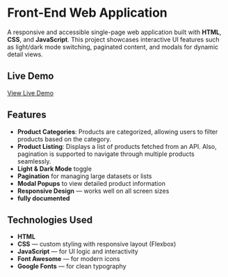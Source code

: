 # Front-End Web Application

A responsive and accessible single-page web application built with **HTML**, **CSS**, and **JavaScript**. This project showcases interactive UI features such as light/dark mode switching, paginated content, and modals for dynamic detail views.

## Live Demo

[View Live Demo](https://raheeqmousa.github.io/Products-according-to-the-chosen-category/)

## Features

- **Product Categories**: Products are categorized, allowing users to filter products based on the category.
- **Product Listing**: Displays a list of products fetched from an API. Also, pagination is supported to navigate through multiple products seamlessly.
- **Light & Dark Mode** toggle
- **Pagination** for managing large datasets or lists
- **Modal Popups** to view detailed product information
- **Responsive Design** — works well on all screen sizes
- **fully documented**
 
## Technologies Used

- **HTML**
- **CSS** — custom styling with responsive layout (Flexbox)
- **JavaScript** — for UI logic and interactivity
- **Font Awesome** — for modern icons
- **Google Fonts** — for clean typography
